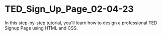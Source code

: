 # TED_Sign_Up_Page_02-04-23
In this step-by-step tutorial, you'll learn how to design a professional TED Signup Page using HTML and CSS.
